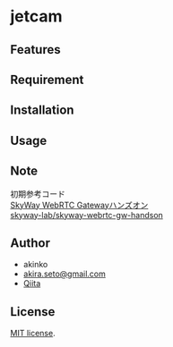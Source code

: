 # jetcam

## Features


## Requirement


## Installation


## Usage


## Note

初期参考コード  
[SkyWay WebRTC Gatewayハンズオン](https://qiita.com/nakakura/items/faeb4f6df82677139761)  
[skyway-lab/skyway-webrtc-gw-handson](https://github.com/skyway-lab/skyway-webrtc-gw-handson)

## Author

- akinko
- akira.seto@gmail.com
- [Qiita](https://qiita.com/akinko)


## License

[MIT license](https://en.wikipedia.org/wiki/MIT_License).


